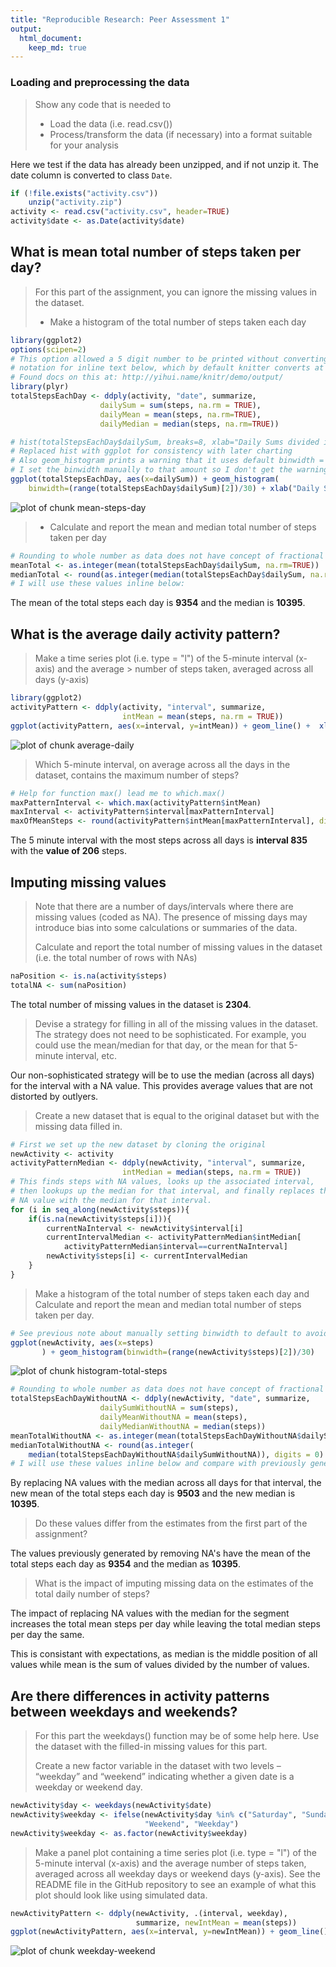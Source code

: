 ```yaml
---
title: "Reproducible Research: Peer Assessment 1"
output: 
  html_document: 
    keep_md: true
---
```



### Loading and preprocessing the data
>Show any code that is needed to
>
> * Load the data (i.e. read.csv())
> * Process/transform the data (if necessary) into a format suitable for your analysis

Here we test if the data has already been unzipped, and if not unzip it. The date column is converted to class `Date`.


```r
if (!file.exists("activity.csv"))
    unzip("activity.zip")
activity <- read.csv("activity.csv", header=TRUE)
activity$date <- as.Date(activity$date)
```

## What is mean total number of steps taken per day?
> For this part of the assignment, you can ignore the missing values in the dataset.
>
> * Make a histogram of the total number of steps taken each day


```r
library(ggplot2)
options(scipen=2)
# This option allowed a 5 digit number to be printed without converting to scientific
# notation for inline text below, which by default knitter converts at 4 digits.
# Found docs on this at: http://yihui.name/knitr/demo/output/
library(plyr)
totalStepsEachDay <- ddply(activity, "date", summarize, 
                    dailySum = sum(steps, na.rm = TRUE),
                    dailyMean = mean(steps, na.rm=TRUE),
                    dailyMedian = median(steps, na.rm=TRUE))

# hist(totalStepsEachDay$dailySum, breaks=8, xlab="Daily Sums divided into 8 buckets")
# Replaced hist with ggplot for consistency with later charting
# Also geom_histogram prints a warning that it uses default binwidth = range/30
# I set the binwidth manually to that amount so I don't get the warning
ggplot(totalStepsEachDay, aes(x=dailySum)) + geom_histogram(
    binwidth=(range(totalStepsEachDay$dailySum)[2])/30) + xlab("Daily Sum")
```

![plot of chunk mean-steps-day](figure/mean-steps-day-1.png) 

> * Calculate and report the mean and median total number of steps taken per day


```r
# Rounding to whole number as data does not have concept of fractional steps
meanTotal <- as.integer(mean(totalStepsEachDay$dailySum, na.rm=TRUE))
medianTotal <- round(as.integer(median(totalStepsEachDay$dailySum, na.rm=TRUE)), digits = 0)
# I will use these values inline below:
```


The mean of the total steps each day is **9354** and the median is **10395**.


## What is the average daily activity pattern?
> Make a time series plot (i.e. type = "l") of the 5-minute interval (x-axis) and the average > number of steps taken, averaged across all days (y-axis)



```r
library(ggplot2)
activityPattern <- ddply(activity, "interval", summarize, 
                         intMean = mean(steps, na.rm = TRUE))
ggplot(activityPattern, aes(x=interval, y=intMean)) + geom_line() +  xlab("Average steps across all days per 5 minute interval in day")
```

![plot of chunk average-daily](figure/average-daily-1.png) 

> Which 5-minute interval, on average across all the days in the dataset, contains the
> maximum number of steps?


```r
# Help for function max() lead me to which.max()
maxPatternInterval <- which.max(activityPattern$intMean)
maxInterval <- activityPattern$interval[maxPatternInterval]
maxOfMeanSteps <- round(activityPattern$intMean[maxPatternInterval], digits=0)
```

The 5 minute interval with the most steps across all days is **interval 835** with the **value of 206** steps.


## Imputing missing values

> Note that there are a number of days/intervals where there are missing values (coded as
> NA). The presence of missing days may introduce bias into some calculations or summaries 
> of the data.
>
> Calculate and report the total number of missing values in the dataset (i.e. the total 
> number of rows with NAs)
>

```r
naPosition <- is.na(activity$steps)
totalNA <- sum(naPosition)
```

The total number of missing values in the dataset is **2304**.

> Devise a strategy for filling in all of the missing values in the dataset. The strategy
> does not need to be sophisticated. For example, you could use the mean/median for that day,
> or the mean for that 5-minute interval, etc.
>

Our non-sophisticated strategy will be to use the median (across all days) for the 
interval with a NA value. This provides average values that are not distorted by outlyers.

> Create a new dataset that is equal to the original dataset but with the missing data filled
> in.
>


```r
# First we set up the new dataset by cloning the original
newActivity <- activity
activityPatternMedian <- ddply(newActivity, "interval", summarize, 
                         intMedian = median(steps, na.rm = TRUE))
# This finds steps with NA values, looks up the associated interval,
# then lookups up the median for that interval, and finally replaces the
# NA value with the median for that interval.
for (i in seq_along(newActivity$steps)){
    if(is.na(newActivity$steps[i])){
        currentNaInterval <- newActivity$interval[i]
        currentIntervalMedian <- activityPatternMedian$intMedian[
            activityPatternMedian$interval==currentNaInterval]
        newActivity$steps[i] <- currentIntervalMedian
    }
}    
```

> Make a histogram of the total number of steps taken each day and Calculate and report the 
> mean and median total number of steps taken per day. 


```r
# See previous note about manually setting binwidth to default to avoid warning message.
ggplot(newActivity, aes(x=steps)
       ) + geom_histogram(binwidth=(range(newActivity$steps)[2])/30)
```

![plot of chunk histogram-total-steps](figure/histogram-total-steps-1.png) 

```r
# Rounding to whole number as data does not have concept of fractional steps
totalStepsEachDayWithoutNA <- ddply(newActivity, "date", summarize, 
                    dailySumWithoutNA = sum(steps),
                    dailyMeanWithoutNA = mean(steps),
                    dailyMedianWithoutNA = median(steps))
meanTotalWithoutNA <- as.integer(mean(totalStepsEachDayWithoutNA$dailySumWithoutNA))
medianTotalWithoutNA <- round(as.integer(
    median(totalStepsEachDayWithoutNA$dailySumWithoutNA)), digits = 0)
# I will use these values inline below and compare with previously generated values:
```


By replacing NA values with the median across all days for that interval, the new mean of the total steps each day is **9503** and the new median is **10395**.

> Do these values differ from the estimates from the first part of the assignment? 

The values previously generated by removing NA's have the mean of the total steps each day as **9354** and the median as **10395**.

> What is the impact of imputing missing data on the estimates of the total daily 
> number of steps?

The impact of replacing NA values with the median for the segment increases the total
mean steps per day while leaving the total median steps per day the same. 

This is consistant with expectations, as median is the middle position of all values while mean is the sum of values divided by the number of values. 

## Are there differences in activity patterns between weekdays and weekends?
> For this part the weekdays() function may be of some help here. Use the dataset with the 
> filled-in missing values for this part.
>
> Create a new factor variable in the dataset with two levels – “weekday” and “weekend” 
> indicating whether a given date is a weekday or weekend day.


```r
newActivity$day <- weekdays(newActivity$date)
newActivity$weekday <- ifelse(newActivity$day %in% c("Saturday", "Sunday"), 
                              "Weekend", "Weekday")
newActivity$weekday <- as.factor(newActivity$weekday)
```

>
> Make a panel plot containing a time series plot (i.e. type = "l") of the 5-minute interval 
> (x-axis) and the average number of steps taken, averaged across all weekday days or weekend
> days (y-axis). See the README file in the GitHub repository to see an example of what this 
> plot should look like using simulated data.


```r
newActivityPattern <- ddply(newActivity, .(interval, weekday),
                            summarize, newIntMean = mean(steps))
ggplot(newActivityPattern, aes(x=interval, y=newIntMean)) + geom_line() +  xlab("Average steps across all days per 5 minute interval in day") + facet_wrap(~ weekday, ncol=1)
```

![plot of chunk weekday-weekend](figure/weekday-weekend-1.png) 


